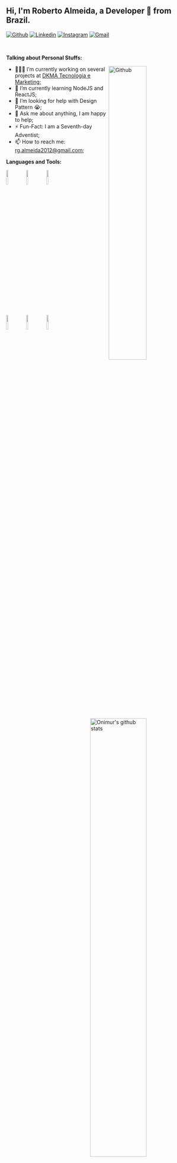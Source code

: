 <!-- Your title -->
## Hi, I'm Roberto Almeida, a Developer 🚀 from Brazil.

[![Github](https://img.shields.io/badge/-Github-000?style=flat&logo=Github&logoColor=white)](https://github.com/robertogabrieu)
[![Linkedin](https://img.shields.io/badge/-LinkedIn-blue?style=flat&logo=Linkedin&logoColor=white)](https://www.linkedin.com/in/roberto-gabriel-6a5062113/)
[![Instagram](https://img.shields.io/badge/-Instagram-c13584?style=flat&labelColor=c13584&logo=instagram&logoColor=white)](https://www.instagram.com/robertogabrieu/)
[![Gmail](https://img.shields.io/badge/-Gmail-c14438?style=flat&logo=Gmail&logoColor=white)](mailto:rg.almeida2012@gmail.com)

&nbsp;

<!-- Talking about you -->
**Talking about Personal Stuffs:**

<!-- Any image aligned to the right. Beware the width -->
<img width="45%" align="right" alt="Github" src="https://user-images.githubusercontent.com/67011968/182458742-a585e342-77d5-43eb-8cb9-312c3572554f.jpg" />


- 👨🏽‍💻 I’m currently working on several projects at [DKMA Tecnologia e Marketing](https://github.com/DKMA-Tecnologia-e-Marketing);
- 🌱 I’m currently learning NodeJS and ReactJS; 
- 🤔 I’m looking for help with Design Pattern 😭;
- 💬 Ask me about anything, I am happy to help;
- ⚡️ Fun-Fact: I am a Seventh-day Adventist;
- 📫 How to reach me: rg.almeida2012@gmail.com;

**Languages and Tools:** 

<!-- Your github readme stats
You can use this api: https://github.com/anuraghazra/github-readme-stats
-->
<div>
  <a href="https://github.com/robertogabrieu/">
    <img width="55%" align="right" alt="Onimur's github stats" src="https://github-readme-stats.vercel.app/api?username=robertogabrieu&show_icons=true&hide_border=true" />
  </a>
  <code><img width="10%" src="https://www.vectorlogo.zone/logos/nodejs/nodejs-ar21.svg"></code>
  <code><img width="10%" src="https://www.vectorlogo.zone/logos/reactjs/reactjs-ar21.svg"></code>
  <code><img width="10%" src="https://www.vectorlogo.zone/logos/laravel/laravel-ar21.svg"></code>
  <br />
  <code><img width="10%" src="https://www.vectorlogo.zone/logos/php/php-ar21.svg"></code>
  <code><img width="10%" src="https://www.vectorlogo.zone/logos/phpmyadmin/phpmyadmin-ar21.svg"></code>
  <code><img width="10%" src="https://www.vectorlogo.zone/logos/mysql/mysql-ar21.svg"></code>
</div>
